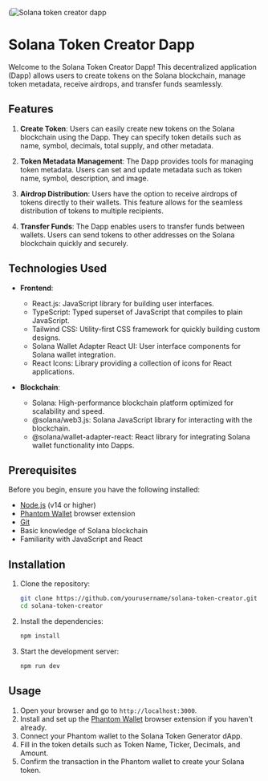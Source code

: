 (![Solana token creator dapp](https://github.com/krazy9ine/solana-token-creator-dapp-main/assets/152726423/25d4e480-56eb-4d05-ad6a-d961b6655209)


# Solana Token Creator Dapp

Welcome to the Solana Token Creator Dapp! This decentralized application (Dapp) allows users to create tokens on the Solana blockchain, manage token metadata, receive airdrops, and transfer funds seamlessly.

## Features

1. **Create Token**: Users can easily create new tokens on the Solana blockchain using the Dapp. They can specify token details such as name, symbol, decimals, total supply, and other metadata.

2. **Token Metadata Management**: The Dapp provides tools for managing token metadata. Users can set and update metadata such as token name, symbol, description, and image.

3. **Airdrop Distribution**: Users have the option to receive airdrops of tokens directly to their wallets. This feature allows for the seamless distribution of tokens to multiple recipients.

4. **Transfer Funds**: The Dapp enables users to transfer funds between wallets. Users can send tokens to other addresses on the Solana blockchain quickly and securely.

## Technologies Used

- **Frontend**:

  - React.js: JavaScript library for building user interfaces.
  - TypeScript: Typed superset of JavaScript that compiles to plain JavaScript.
  - Tailwind CSS: Utility-first CSS framework for quickly building custom designs.
  - Solana Wallet Adapter React UI: User interface components for Solana wallet integration.
  - React Icons: Library providing a collection of icons for React applications.

- **Blockchain**:
  - Solana: High-performance blockchain platform optimized for scalability and speed.
  - @solana/web3.js: Solana JavaScript library for interacting with the blockchain.
  - @solana/wallet-adapter-react: React library for integrating Solana wallet functionality into Dapps.

## Prerequisites

Before you begin, ensure you have the following installed:
- [Node.js](https://nodejs.org/) (v14 or higher)
- [Phantom Wallet](https://phantom.app/) browser extension
- [Git](https://git-scm.com/)
- Basic knowledge of Solana blockchain
- Familiarity with JavaScript and React

## Installation

1. Clone the repository:
    ```bash
    git clone https://github.com/yourusername/solana-token-creator.git
    cd solana-token-creator
    ```

2. Install the dependencies:
    ```bash
    npm install
    ```

3. Start the development server:
    ```bash
    npm run dev
    ```

## Usage

1. Open your browser and go to `http://localhost:3000`.
2. Install and set up the [Phantom Wallet](https://phantom.app/) browser extension if you haven't already.
3. Connect your Phantom wallet to the Solana Token Generator dApp.
4. Fill in the token details such as Token Name, Ticker, Decimals, and Amount.
5. Confirm the transaction in the Phantom wallet to create your Solana token.
